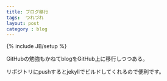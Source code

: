 ```yaml
---
title: ブログ移行
tags:  つれづれ
layout: post
category : blog
---
```

{% include JB/setup %}

GitHubの勉強もかねてblogをGitHub上に移行しつつある。

リポジトリにpushするとjekyllでビルドしてくれるので便利です。